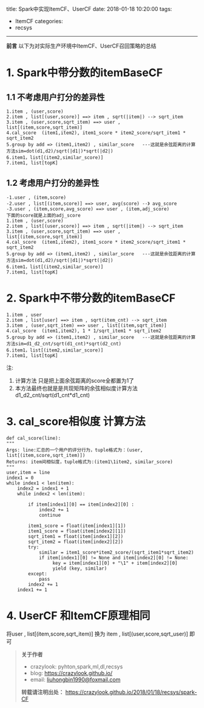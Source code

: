 title: Spark中实现ItemCF、UserCF
date: 2018-01-18 10:20:00
tags:
- ItemCF
categories:
- recsys

---
**前言**
以下为对实际生产环境中ItemCF、UserCF召回策略的总结

# 1. Spark中带分数的itemBaseCF
## 1.1 不考虑用户打分的差异性
```
1.item , (user,score)
2.item , list[(user,score)] ==> item , sqrt(|item|) --> sqrt_item
3.item , (user,score,sqrt_item) ==> user , list[(item,score,sqrt_item)]
4.cal_score  (item1,item2), item1_score * item2_score/sqrt_item1 * sqrt_item2          
5.group by add => (item1,item2) , similar_score   ---这就是余弦距离的计算方法sim=dot(d1,d2)/sqrt(|d1|)*sqrt(|d2|)
6.item1，list[(item2,similar_score)]
7.item1, list[topK]
```

## 1.2 考虑用户打分的差异性
```
-1.user , (item,score)
-2.user , list[(item,score)] ==> user, avg(score) --》 avg_score
-3.user , (item,score,avg_score) ==> user , (item,adj_score)
下面的score就是上面的adj_score
1.item , (user,score)
2.item , list[(user,score)] ==> item , sqrt(|item|) --> sqrt_item
3.item , (user,score,sqrt_item) ==> user , list[(item,score,sqrt_item)]
4.cal_score  (item1,item2), item1_score * item2_score/sqrt_item1 * sqrt_item2          
5.group by add => (item1,item2) , similar_score   ---这就是余弦距离的计算方法sim=dot(d1,d2)/sqrt(|d1|)*sqrt(|d2|)
6.item1，list[(item2,similar_score)]
7.item1, list[topK]
```

# 2. Spark中不带分数的itemBaseCF
```
1.item , user
2.item , list[user] ==> item , sqrt(item_cnt) --> sqrt_item
3.item , (user,sqrt_item) ==> user , list[(item,sqrt_item)]
4.cal_score  (item1,item2), 1 * 1/sqrt_item1 * sqrt_item2          
5.group by add => (item1,item2) , similar_score   ---这就是余弦距离的计算方法sim=d1_d2_cnt/sqrt(d1_cnt)*sqrt(d2_cnt)
6.item1，list[(item2,similar_score)]
7.item1, list[topK]
```
注:
1. 计算方法 只是把上面余弦距离的score全都置为1了
2. 本方法最终也就是是共现矩阵的余弦相似度计算方法 d1_d2_cnt/sqrt(d1_cnt*d1_cnt)

# 3. cal_score相似度 计算方法
```
def cal_score(line):
"""
Args: line:汇总的一个用户的评分行为，tuple格式为：(user, list[(item,score,sqrt_item)])
Returns: item间相似度，tuple格式为:(item1\1item2, similar_score)
"""
user,item = line
index1 = 0
while index1 < len(item):
    index2 = index1 + 1
    while index2 < len(item):

        if item[index1][0] == item[index2][0] :
            index2 += 1
            continue

        item1_score = float(item[index1][1])
        item1_score = float(item[index2][1])
        sqrt_item1 = float(item[index1][2])
        sqrt_item2 = float(item[index2][2])
        try:
            similar = item1_score*item2_score/(sqrt_item1*sqrt_item2)
            if item[index1][0] != None and item[index2][0] != None:
                 key = item[index1][0] + "\1" + item[index2][0]
                 yield (key, similar)
        except:
            pass
        index2 += 1
    index1 += 1
```


# 4. UserCF 和ItemCF原理相同

将user , list[(item,score,sqrt_item)] 换为 item , list[(user,score,sqrt_user)] 即可



<!--more-->
>**关于作者**
>- crazylook: pyhton,spark,ml,dl,recsys
>- blog: https://crazylook.github.io/
>- email: liuhongbin1990@foxmail.com
>
>**转载请注明出处：**
>https://crazylook.github.io/2018/01/18/recsys/spark-CF
